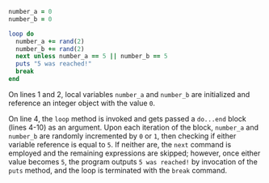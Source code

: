 ```Ruby
number_a = 0
number_b = 0

loop do
  number_a += rand(2)
  number_b += rand(2)
  next unless number_a == 5 || number_b == 5
  puts "5 was reached!"
  break
end
```
On lines 1 and 2, local variables `number_a` and `number_b` are initialized and reference an integer object with the value `0`.

On line 4, the `loop` method is invoked and gets passed a `do...end` block (lines 4-10) as an argument. Upon each iteration of the block, `number_a` and `number_b` are randomly incremented by `0` or `1`, then checking if either variable reference is equal to `5`. If neither are, the `next` command is employed and the remaining expressions are skipped; however, once either value becomes `5`, the program outputs `5 was reached!` by invocation of the `puts` method, and the loop is terminated with the `break` command.